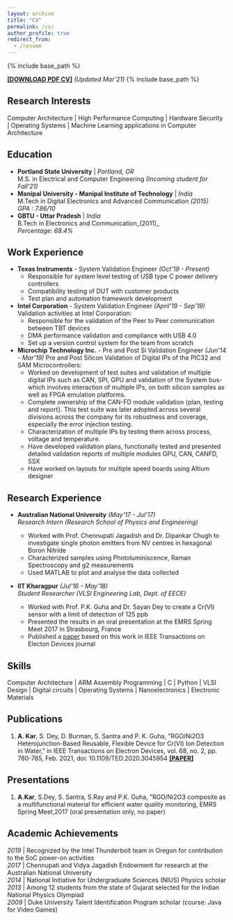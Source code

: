 ```yaml
---
layout: archive
title: "CV"
permalink: /cv/
author_profile: true
redirect_from:
  - /resume
---
```


{% include base_path %}

[**\[DOWNLOAD PDF CV\]**](https://anuragkar09.github.io/files/anurag_resume.pdf)  _(Updated Mar'21)_
{% include base_path %}

Research Interests
------------------
Computer Architecture \| High Performance Computing \| Hardware Security \| Operating Systems \| Machine Learning applications in Computer Architecture


Education
---------
* **Portland State University**  \| _Portland, OR_  
	M.S. in Electrical and Computer Engineering _(Incoming student for Fall'21)_
* **Manipal University - Manipal Institute of Technology** \| _India_  
	M.Tech in Digital Electronics and Advanced Communication _(2015)_  
	_GPA : 7.86/10_    
* **GBTU - Uttar Pradesh** \| _India_  
	B.Tech in Electronics and Communication_(2011)_  
	_Percentage: 68.4%_ 
  
  
Work Experience
----------------
* **Texas Instruments** - System Validation Engineer _(Oct'19 - Present)_
  * Responsible for system level testing of USB type C power  delivery controllers 
  * Compatibility testing of DUT with customer products 
  * Test plan and automation framework development 
* **Intel Corporation** - System Validation Engineer _(April'19 - Sep'19)_
Validation activities at Intel Corporation:  
  * Responsible for the validation of the Peer to Peer communication between TBT devices  
  * DMA performance validation and compliance with USB 4.0  
  * Set up a version control system for the team from scratch
* **Microchip Technology Inc.** - Pre and Post Si Validation Engineer _(Jun'14 - Mar'19)_
Pre and Post Silicon Validation of Digital IPs of the PIC32 and SAM  Microcontrollers:  
  * Worked on development of test suites and validation of multiple digital IPs such as CAN, SPI, GPU and validation of the System bus- which involves interaction of multiple IPs, on  both silicon samples as well as FPGA emulation platforms. 
  * Complete ownership of the CAN-FD module validation {plan,  testing and report}. This test suite was later adopted across several divisions across the company for its robustness and coverage, especially the error injection testing. 
  * Characterization of multiple IPs by testing them across process, voltage and temperature. 
  * Have developed validation plans, functionally tested and presented detailed validation reports of multiple modules GPU, CAN, CANFD, SSX 
  * Have worked on layouts for multiple speed boards using Altium designer  

Research Experience
------------------
* **Australian National University**  _(May'17 - Jul'17)_  
	_Research Intern (Research School of Physics and Engineering)_  
	* Worked with Prof. Chennupati Jagadish and Dr. Dipankar Chugh to investigate single photon emitters from NV centres in hexagonal Boron Nitride
	* Characterized samples using Photoluminiscence, Raman Spectroscopy and g2 measurements
	* Used MATLAB to plot and analyse the data collected 

* **IIT Kharagpur** _(Jul'16 - May'18)_      
	_Student Researcher (VLSI Engineering Lab, Dept. of EECE)_   
	* Worked with Prof. P.K. Guha and Dr. Sayan Dey to create a Cr(VI) sensor with a limit of detection of 125 ppb
	* Presented the results in an oral presentation at the EMRS Spring Meet 2017 in Strasbourg, France
	* Published a [paper](https://ieeexplore.ieee.org/document/9316254) based on this work in IEEE Transactions on Electon Devices journal


Skills
-------
Computer Architecture \| ARM Assembly Programming \| C \| Python \| VLSI Design \| Digital circuits \| Operating Systems \| Nanoelectronics \| Electronic Materials

Publications
-------------

1. **A. Kar**, S. Dey, D. Burman, S. Santra and P. K. Guha, ”RGO/Ni2O3 Heterojunction-Based Reusable, Flexible Device for Cr(VI) Ion Detection in Water,” in IEEE Transactions on Electron Devices, vol. 68, no. 2, pp. 780-785, Feb. 2021, doi: 10.1109/TED.2020.3045954 [**\[PAPER\]**](https://ieeexplore.ieee.org/document/9316254)

Presentations
-------------
1. **A.Kar**, S.Dey, S. Santra, S.Ray and P.K. Guha, ”RGO/Ni2O3 composite as a multifunctional material for efficient water quality monitoring, EMRS Spring Meet,2017 (oral presentation only, no paper)

Academic Achievements
---------------------
_2019_ \| Recognized by the Intel Thunderbolt team in Oregon for contribution to the SoC power-on activities   
_2017_ \| Chennupati and Vidya Jagadish Endowment for research at the Australian National University   
_2014_ \| National Initiative for Undergraduate Sciences (NIUS) Physics scholar   
_2013_ \| Among 12 students from the state of Gujarat selected for the Indian National Physics Olympiad   
_2009_ \| Duke University Talent Identification Program scholar (course: Java for Video Games)   


<!---
 <ul>{% for post in site.publications %}
    {% include archive-single-cv.html %}
  {% endfor %}</ul>
  
Talks
--------
  <ul>{% for post in site.talks %}
    {% include archive-single-talk-cv.html %}
  {% endfor %}</ul>
  
Teaching
----------
  <ul>{% for post in site.teaching %}
    {% include archive-single-cv.html %}
  {% endfor %}</ul>
  
Service and leadership
-------------
* Currently signed in to 43 different slack teams

-->
